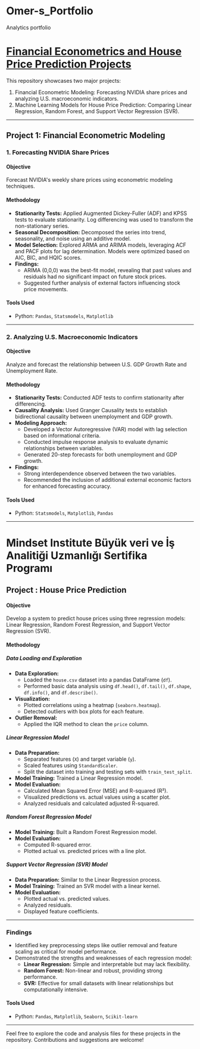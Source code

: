 # Omer-s_Portfolio
Analytics portfolio

# [Financial Econometrics and House Price Prediction Projects](https://github.com/0merk/Financial_Econometrics)

This repository showcases two major projects:  
1. Financial Econometric Modeling: Forecasting NVIDIA share prices and analyzing U.S. macroeconomic indicators.  
2. Machine Learning Models for House Price Prediction: Comparing Linear Regression, Random Forest, and Support Vector Regression (SVR).

---

## **Project 1: Financial Econometric Modeling**

### **1. Forecasting NVIDIA Share Prices**

#### Objective
Forecast NVIDIA's weekly share prices using econometric modeling techniques.

#### Methodology
- **Stationarity Tests:** Applied Augmented Dickey-Fuller (ADF) and KPSS tests to evaluate stationarity. Log differencing was used to transform the non-stationary series.
- **Seasonal Decomposition:** Decomposed the series into trend, seasonality, and noise using an additive model.
- **Model Selection:** Explored ARMA and ARIMA models, leveraging ACF and PACF plots for lag determination. Models were optimized based on AIC, BIC, and HQIC scores.
- **Findings:**
  - ARIMA (0,0,0) was the best-fit model, revealing that past values and residuals had no significant impact on future stock prices.
  - Suggested further analysis of external factors influencing stock price movements.

#### Tools Used
- Python: `Pandas`, `Statsmodels`, `Matplotlib`

---

### **2. Analyzing U.S. Macroeconomic Indicators**

#### Objective
Analyze and forecast the relationship between U.S. GDP Growth Rate and Unemployment Rate.

#### Methodology
- **Stationarity Tests:** Conducted ADF tests to confirm stationarity after differencing.
- **Causality Analysis:** Used Granger Causality tests to establish bidirectional causality between unemployment and GDP growth.
- **Modeling Approach:**
  - Developed a Vector Autoregressive (VAR) model with lag selection based on informational criteria.
  - Conducted impulse response analysis to evaluate dynamic relationships between variables.
  - Generated 20-step forecasts for both unemployment and GDP growth.
- **Findings:**
  - Strong interdependence observed between the two variables.
  - Recommended the inclusion of additional external economic factors for enhanced forecasting accuracy.

#### Tools Used
- Python: `Statsmodels`, `Matplotlib`, `Pandas`

---

# Mindset Institute Büyük veri ve İş Analitiği Uzmanlığı Sertifika Programı

## **Project : House Price Prediction**

#### Objective
Develop a system to predict house prices using three regression models: Linear Regression, Random Forest Regression, and Support Vector Regression (SVR).

#### Methodology

##### Data Loading and Exploration
- **Data Exploration:**
  - Loaded the `house.csv` dataset into a pandas DataFrame (`df`).
  - Performed basic data analysis using `df.head()`, `df.tail()`, `df.shape`, `df.info()`, and `df.describe()`.
- **Visualization:**
  - Plotted correlations using a heatmap (`seaborn.heatmap`).
  - Detected outliers with box plots for each feature.
- **Outlier Removal:** 
  - Applied the IQR method to clean the `price` column.

##### Linear Regression Model
- **Data Preparation:**
  - Separated features (`X`) and target variable (`y`).
  - Scaled features using `StandardScaler`.
  - Split the dataset into training and testing sets with `train_test_split`.
- **Model Training:** Trained a Linear Regression model.
- **Model Evaluation:**
  - Calculated Mean Squared Error (MSE) and R-squared (R²).
  - Visualized predictions vs. actual values using a scatter plot.
  - Analyzed residuals and calculated adjusted R-squared.

##### Random Forest Regression Model
- **Model Training:** Built a Random Forest Regression model.  
- **Model Evaluation:**  
  - Computed R-squared error.
  - Plotted actual vs. predicted prices with a line plot.

##### Support Vector Regression (SVR) Model
- **Data Preparation:** Similar to the Linear Regression process.
- **Model Training:** Trained an SVR model with a linear kernel.
- **Model Evaluation:**  
  - Plotted actual vs. predicted values.  
  - Analyzed residuals.  
  - Displayed feature coefficients.

---

### **Findings**
- Identified key preprocessing steps like outlier removal and feature scaling as critical for model performance.  
- Demonstrated the strengths and weaknesses of each regression model:
  - **Linear Regression:** Simple and interpretable but may lack flexibility.  
  - **Random Forest:** Non-linear and robust, providing strong performance.  
  - **SVR:** Effective for small datasets with linear relationships but computationally intensive.

#### Tools Used
- Python: `Pandas`, `Matplotlib`, `Seaborn`, `Scikit-learn`

---

Feel free to explore the code and analysis files for these projects in the repository. Contributions and suggestions are welcome!
